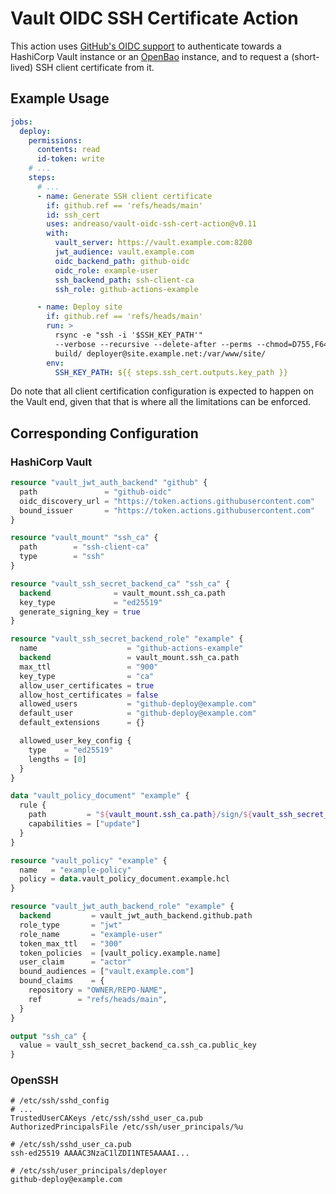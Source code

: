 # Vault OIDC SSH Certificate Action

This action uses [GitHub's OIDC support][1] to authenticate towards a
HashiCorp Vault instance or an [OpenBao][2] instance, and to request a
(short-lived) SSH client certificate from it.


## Example Usage

```yaml
jobs:
  deploy:
    permissions:
      contents: read
      id-token: write
    # ...
    steps:
      # ...
      - name: Generate SSH client certificate
        if: github.ref == 'refs/heads/main'
        id: ssh_cert
        uses: andreaso/vault-oidc-ssh-cert-action@v0.11
        with:
          vault_server: https://vault.example.com:8200
          jwt_audience: vault.example.com
          oidc_backend_path: github-oidc
          oidc_role: example-user
          ssh_backend_path: ssh-client-ca
          ssh_role: github-actions-example

      - name: Deploy site
        if: github.ref == 'refs/heads/main'
        run: >
          rsync -e "ssh -i '$SSH_KEY_PATH'"
          --verbose --recursive --delete-after --perms --chmod=D755,F644
          build/ deployer@site.example.net:/var/www/site/
        env:
          SSH_KEY_PATH: ${{ steps.ssh_cert.outputs.key_path }}
```

Do note that all client certification configuration is expected to
happen on the Vault end, given that that is where all the limitations
can be enforced.


## Corresponding Configuration

### HashiCorp Vault

```terraform
resource "vault_jwt_auth_backend" "github" {
  path               = "github-oidc"
  oidc_discovery_url = "https://token.actions.githubusercontent.com"
  bound_issuer       = "https://token.actions.githubusercontent.com"
}

resource "vault_mount" "ssh_ca" {
  path        = "ssh-client-ca"
  type        = "ssh"
}

resource "vault_ssh_secret_backend_ca" "ssh_ca" {
  backend              = vault_mount.ssh_ca.path
  key_type             = "ed25519"
  generate_signing_key = true
}
```

```terraform
resource "vault_ssh_secret_backend_role" "example" {
  name                    = "github-actions-example"
  backend                 = vault_mount.ssh_ca.path
  max_ttl                 = "900"
  key_type                = "ca"
  allow_user_certificates = true
  allow_host_certificates = false
  allowed_users           = "github-deploy@example.com"
  default_user            = "github-deploy@example.com"
  default_extensions      = {}

  allowed_user_key_config {
    type    = "ed25519"
    lengths = [0]
  }
}

data "vault_policy_document" "example" {
  rule {
    path         = "${vault_mount.ssh_ca.path}/sign/${vault_ssh_secret_backend_role.example.name}"
    capabilities = ["update"]
  }
}

resource "vault_policy" "example" {
  name   = "example-policy"
  policy = data.vault_policy_document.example.hcl
}

resource "vault_jwt_auth_backend_role" "example" {
  backend         = vault_jwt_auth_backend.github.path
  role_type       = "jwt"
  role_name       = "example-user"
  token_max_ttl   = "300"
  token_policies  = [vault_policy.example.name]
  user_claim      = "actor"
  bound_audiences = ["vault.example.com"]
  bound_claims    = {
    repository = "OWNER/REPO-NAME",
    ref        = "refs/heads/main",
  }
}
```

```terraform
output "ssh_ca" {
  value = vault_ssh_secret_backend_ca.ssh_ca.public_key
}
```

### OpenSSH

```ssh-config
# /etc/ssh/sshd_config
# ...
TrustedUserCAKeys /etc/ssh/sshd_user_ca.pub
AuthorizedPrincipalsFile /etc/ssh/user_principals/%u
```

```text
# /etc/ssh/sshd_user_ca.pub
ssh-ed25519 AAAAC3NzaC1lZDI1NTE5AAAAI...
```

```text
# /etc/ssh/user_principals/deployer
github-deploy@example.com
```


[1]: https://docs.github.com/en/actions/deployment/security-hardening-your-deployments/about-security-hardening-with-openid-connect
[2]: https://openbao.org/
